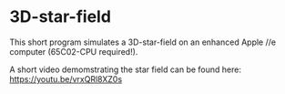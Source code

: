 # 3D-star-field
This short program simulates a 3D-star-field on an enhanced Apple //e computer (65C02-CPU required!).

A short video demomstrating the star field can be found here: https://youtu.be/vrxQRl8XZ0s
